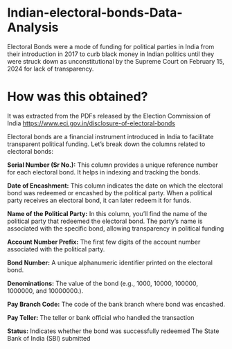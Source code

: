 # Indian-electoral-bonds-Data-Analysis
Electoral Bonds were a mode of funding for political parties in India from their introduction in 2017 to curb black money in Indian politics until they were struck down as unconstitutional by the Supreme Court on February 15, 2024 for lack of transparency. 
# How was this obtained?
It was extracted from the PDFs released by the Election Commission of India https://www.eci.gov.in/disclosure-of-electoral-bonds


Electoral bonds are a financial instrument introduced in India to facilitate transparent political funding. Let’s break down the columns related to electoral bonds:

**Serial Number (Sr No.):**
This column provides a unique reference number for each electoral bond. It helps in indexing and tracking the bonds.

**Date of Encashment:**
This column indicates the date on which the electoral bond was redeemed or encashed by the political party.
When a political party receives an electoral bond, it can later redeem it for funds.
 
**Name of the Political Party:**
In this column, you’ll find the name of the political party that redeemed the electoral bond.
The party’s name is associated with the specific bond, allowing transparency in political funding

**Account Number Prefix:** 
The first few digits of the account number associated with the political party.

**Bond Number:** 
A unique alphanumeric identifier printed on the electoral bond.

**Denominations:**
The value of the bond (e.g., 1000, 10000, 100000, 1000000, and 10000000.).

**Pay Branch Code:**
The code of the bank branch where bond was encashed.

**Pay Teller:**
The teller or bank official who handled the transaction

**Status:**
Indicates whether the bond was successfully redeemed
The State Bank of India (SBI) submitted
